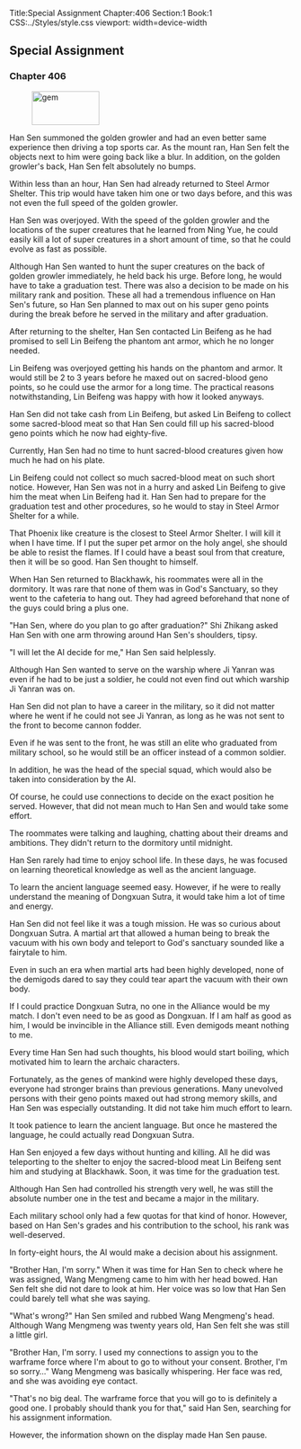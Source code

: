 Title:Special Assignment 
Chapter:406 
Section:1 
Book:1 
CSS:../Styles/style.css 
viewport: width=device-width
  
## Special Assignment
### Chapter 406 
<figure>
	<img src="../Images/gem.gif" alt="gem" id="gem" width="120" height="60" />
</figure>
  

  
  Han Sen summoned the golden growler and had an even better same experience then driving a top sports car. As the mount ran, Han Sen felt the objects next to him were going back like a blur. In addition, on the golden growler's back, Han Sen felt absolutely no bumps.

Within less than an hour, Han Sen had already returned to Steel Armor Shelter. This trip would have taken him one or two days before, and this was not even the full speed of the golden growler.

Han Sen was overjoyed. With the speed of the golden growler and the locations of the super creatures that he learned from Ning Yue, he could easily kill a lot of super creatures in a short amount of time, so that he could evolve as fast as possible.

Although Han Sen wanted to hunt the super creatures on the back of golden growler immediately, he held back his urge. Before long, he would have to take a graduation test. There was also a decision to be made on his military rank and position. These all had a tremendous influence on Han Sen's future, so Han Sen planned to max out on his super geno points during the break before he served in the military and after graduation.

After returning to the shelter, Han Sen contacted Lin Beifeng as he had promised to sell Lin Beifeng the phantom ant armor, which he no longer needed.

Lin Beifeng was overjoyed getting his hands on the phantom and armor. It would still be 2 to 3 years before he maxed out on sacred-blood geno points, so he could use the armor for a long time. The practical reasons notwithstanding, Lin Beifeng was happy with how it looked anyways.

Han Sen did not take cash from Lin Beifeng, but asked Lin Beifeng to collect some sacred-blood meat so that Han Sen could fill up his sacred-blood geno points which he now had eighty-five.

Currently, Han Sen had no time to hunt sacred-blood creatures given how much he had on his plate.

Lin Beifeng could not collect so much sacred-blood meat on such short notice. However, Han Sen was not in a hurry and asked Lin Beifeng to give him the meat when Lin Beifeng had it. Han Sen had to prepare for the graduation test and other procedures, so he would to stay in Steel Armor Shelter for a while.

That Phoenix like creature is the closest to Steel Armor Shelter. I will kill it when I have time. If I put the super pet armor on the holy angel, she should be able to resist the flames. If I could have a beast soul from that creature, then it will be so good. Han Sen thought to himself.

When Han Sen returned to Blackhawk, his roommates were all in the dormitory. It was rare that none of them was in God's Sanctuary, so they went to the cafeteria to hang out. They had agreed beforehand that none of the guys could bring a plus one.

"Han Sen, where do you plan to go after graduation?" Shi Zhikang asked Han Sen with one arm throwing around Han Sen's shoulders, tipsy.

"I will let the AI decide for me," Han Sen said helplessly.

Although Han Sen wanted to serve on the warship where Ji Yanran was even if he had to be just a soldier, he could not even find out which warship Ji Yanran was on.

Han Sen did not plan to have a career in the military, so it did not matter where he went if he could not see Ji Yanran, as long as he was not sent to the front to become cannon fodder.

Even if he was sent to the front, he was still an elite who graduated from military school, so he would still be an officer instead of a common soldier.

In addition, he was the head of the special squad, which would also be taken into consideration by the AI.

Of course, he could use connections to decide on the exact position he served. However, that did not mean much to Han Sen and would take some effort.

The roommates were talking and laughing, chatting about their dreams and ambitions. They didn't return to the dormitory until midnight.

Han Sen rarely had time to enjoy school life. In these days, he was focused on learning theoretical knowledge as well as the ancient language.

To learn the ancient language seemed easy. However, if he were to really understand the meaning of Dongxuan Sutra, it would take him a lot of time and energy.

Han Sen did not feel like it was a tough mission. He was so curious about Dongxuan Sutra. A martial art that allowed a human being to break the vacuum with his own body and teleport to God's sanctuary sounded like a fairytale to him.

Even in such an era when martial arts had been highly developed, none of the demigods dared to say they could tear apart the vacuum with their own body.

If I could practice Dongxuan Sutra, no one in the Alliance would be my match. I don't even need to be as good as Dongxuan. If I am half as good as him, I would be invincible in the Alliance still. Even demigods meant nothing to me.

Every time Han Sen had such thoughts, his blood would start boiling, which motivated him to learn the archaic characters.

Fortunately, as the genes of mankind were highly developed these days, everyone had stronger brains than previous generations. Many unevolved persons with their geno points maxed out had strong memory skills, and Han Sen was especially outstanding. It did not take him much effort to learn.

It took patience to learn the ancient language. But once he mastered the language, he could actually read Dongxuan Sutra.

Han Sen enjoyed a few days without hunting and killing. All he did was teleporting to the shelter to enjoy the sacred-blood meat Lin Beifeng sent him and studying at Blackhawk. Soon, it was time for the graduation test.

Although Han Sen had controlled his strength very well, he was still the absolute number one in the test and became a major in the military.

Each military school only had a few quotas for that kind of honor. However, based on Han Sen's grades and his contribution to the school, his rank was well-deserved.

In forty-eight hours, the AI would make a decision about his assignment.

"Brother Han, I'm sorry." When it was time for Han Sen to check where he was assigned, Wang Mengmeng came to him with her head bowed. Han Sen felt she did not dare to look at him. Her voice was so low that Han Sen could barely tell what she was saying.

"What's wrong?" Han Sen smiled and rubbed Wang Mengmeng's head. Although Wang Mengmeng was twenty years old, Han Sen felt she was still a little girl.

"Brother Han, I'm sorry. I used my connections to assign you to the warframe force where I'm about to go to without your consent. Brother, I'm so sorry…" Wang Mengmeng was basically whispering. Her face was red, and she was avoiding eye contact.

"That's no big deal. The warframe force that you will go to is definitely a good one. I probably should thank you for that," said Han Sen, searching for his assignment information.

However, the information shown on the display made Han Sen pause.
